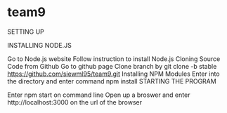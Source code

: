 # team9

SETTING UP

INSTALLING NODE.JS

Go to Node.js website
Follow instruction to install Node.js
Cloning Source Code from Github
Go to github page
Clone branch by git clone -b stable https://github.com/siewml95/team9.git
Installing NPM Modules
Enter into the directory and enter command npm install
STARTING THE PROGRAM

Enter npm start on command line
Open up a broswer and enter http://localhost:3000 on the url of the browser
